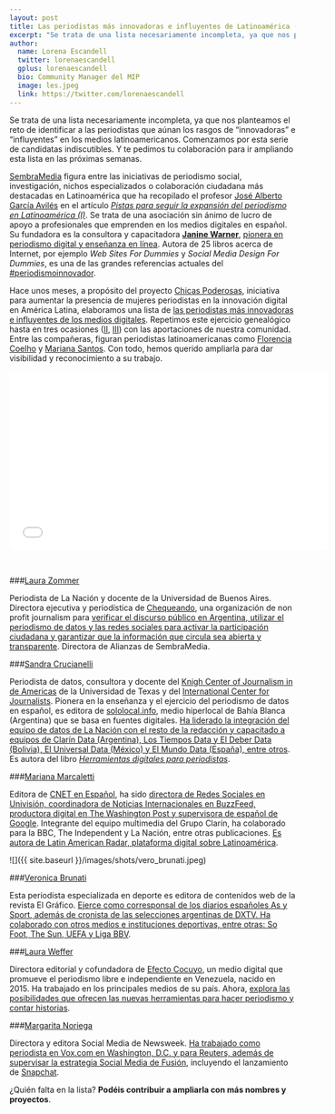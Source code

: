 ```yaml
---
layout: post
title: Las periodistas más innovadoras e influyentes de Latinoamérica (I)  
excerpt: "Se trata de una lista necesariamente incompleta, ya que nos planteamos el reto de identificar a las periodistas que aúnan los rasgos de “innovadoras” e “influyentes” en los medios latinoamericanos. Comenzamos por esta serie de candidatas indiscutibles. Y te pedimos tu colaboración para ir ampliando esta lista en las próximas semanas."
author:
  name: Lorena Escandell
  twitter: lorenaescandell
  gplus: lorenaescandell 
  bio: Community Manager del MIP
  image: les.jpeg
  link: https://twitter.com/lorenaescandell
---
```

Se trata de una lista necesariamente incompleta, ya que nos planteamos el reto de identificar a las periodistas que aúnan los rasgos de “innovadoras” e “influyentes” en los medios latinoamericanos. Comenzamos por esta serie de candidatas indiscutibles. Y te pedimos tu colaboración para ir ampliando esta lista en las próximas semanas.

[SembraMedia](http://www.sembramedia.org/) figura entre las iniciativas de periodismo social, investigación, nichos especializados o colaboración ciudadana más destacadas en Latinoamérica que ha recopilado el profesor [José Alberto García Avilés](https://twitter.com/jagaraviles) en el artículo *[Pistas para seguir la expansión del periodismo en Latinoamérica (I)](http://mip.umh.es/blog/2016/07/17/pistas-periodismo-latinoamerica)*. Se trata de una asociación sin ánimo de lucro de apoyo a profesionales que emprenden en los medios digitales en español. Su fundadora es la consultora y capacitadora **[Janine Warner](https://twitter.com/janinewarner)**, [pionera en periodismo digital y enseñanza en línea](https://www.linkedin.com/in/janinewarner?authType=NAME_SEARCH&authToken=ciFo&locale=es_ES&srchid=2002312841469010086231&srchindex=1&srchtotal=20&trk=vsrp_people_res_name&trkInfo=VSRPsearchId%3A2002312841469010086231%2CVSRPtargetId%3A41016%2CVSRPcmpt%3Aprimary%2CVSRPnm%3Atrue%2CauthType%3ANAME_SEARCH). Autora de 25 libros acerca de Internet, por ejemplo *Web Sites For Dummies* y *Social Media Design For Dummies*, es una de las grandes referencias actuales del [#periodismoinnovador](https://twitter.com/search?q=%23periodismoinnovador&src=typd). 

Hace unos meses, a propósito del proyecto [Chicas Poderosas](https://twitter.com/poderosaschicas), iniciativa para aumentar la presencia de mujeres periodistas en la innovación digital en América Latina, elaboramos una lista de [las periodistas más innovadoras e influyentes de los medios digitales](http://mip.umh.es/blog/2015/11/15/periodistas-innovadoras-influyentes). Repetimos este ejercicio genealógico hasta en tres ocasiones ([II](http://mip.umh.es/blog/2016/01/17/mujeres-periodistas-innovadoras-dos/), [III](http://mip.umh.es/blog/2016/03/19/mujeres-periodistas-innovadoras-tres)) con las aportaciones de nuestra comunidad. Entre las compañeras, figuran periodistas latinoamericanas como [Florencia Coelho](https://twitter.com/fcoel) y [Mariana Santos](https://twitter.com/marysaints). Con todo, hemos querido ampliarla para dar visibilidad y reconocimiento a su trabajo.

<object width="560" height="315"><param name="movie" value="//www.youtube.com/v/Tl1JNMFSerE?version=3&amp;hl=es_ES"></param><param name="allowFullScreen" value="true"></param><param name="allowscriptaccess" value="always"></param><embed src="//www.youtube.com/v/Tl1JNMFSerE?version=3&amp;hl=es_ES" type="application/x-shockwave-flash" width="560" height="315" allowscriptaccess="always" allowfullscreen="true"></embed></object>

<br>

###[Laura Zommer](https://twitter.com/lauzommer)

Periodista de La Nación y docente de la Universidad de Buenos Aires. Directora ejecutiva y periodística de [Chequeando]( http://chequeado.com/), una organización de non profit journalism para [verificar el discurso público en Argentina, utilizar el periodismo de datos y las redes sociales para activar la participación ciudadana y garantizar que la información que circula sea abierta y transparente](https://www.linkedin.com/in/laura-zommer-59b89512?authType=NAME_SEARCH&authToken=0xiX&locale=es_ES&trk=tyah&trkInfo=clickedVertical%3Amynetwork%2CclickedEntityId%3A43990535%2CauthType%3ANAME_SEARCH%2Cidx%3A1-1-1%2CtarId%3A1469085642825%2Ctas%3Alaura%20zommer). Directora de Alianzas de SembraMedia.

###[Sandra Crucianelli](https://twitter.com/spcrucianelli)

Periodista de datos, consultora y docente del [Knigh Center of Journalism in de Americas](https://knightcenter.utexas.edu/es/) de la Universidad de Texas y del [International Center for Journalists](http://www.icfj.org/). Pionera en la enseñanza y el ejercicio del periodismo de datos en español, es editora de [sololocal.info](http://www.sololocal.info/), medio hiperlocal de Bahía Blanca (Argentina) que se basa en fuentes digitales. [Ha liderado la integración del equipo de datos de La Nación con el resto de la redacción y capacitado a equipos de Clarín Data (Argentina), Los Tiempos Data y El Deber Data (Bolivia), El Universal Data (México) y El Mundo Data (España), entre otros]( https://www.linkedin.com/in/sandracrucianelli). Es autora del libro *[Herramientas digitales para periodistas](https://knightcenter.utexas.edu/books/HDPP.pdf)*.

###[Mariana Marcaletti](https://twitter.com/Mariamrom)

Editora de [CNET en Español](https://twitter.com/CNET_Es), ha sido [directora de Redes Sociales en Univisión, coordinadora de Noticias Internacionales en BuzzFeed, productora digital en The Washington Post y supervisora de español de Google](http://www.miquelpellicer.com/2015/08/mariana-marcaletti-entrevista-buzzfeed). Integrante del equipo multimedia del Grupo Clarín, ha colaborado para la BBC, The Independent y La Nación, entre otras publicaciones. [Es autora de Latin American Radar, plataforma digital sobre Latinoamérica]( https://www.linkedin.com/in/marianamarcaletti).

![]({{ site.baseurl }}/images/shots/vero_brunati.jpeg)

###[Veronica Brunati](https://twitter.com/verobrunati)

Esta periodista especializada en deporte es editora de contenidos web de la revista El Gráfico. [Ejerce como corresponsal de los diarios españoles As y Sport, además de cronista de las selecciones argentinas de DXTV. Ha colaborado con otros medios e instituciones deportivas, entre otras: So Foot, The Sun, UEFA y Liga BBV]( https://www.linkedin.com/in/vero-brunati-891a911a?authType=NAME_SEARCH&authToken=s9MZ&locale=es_ES&trk=tyah&trkInfo=clickedVertical%3Amynetwork%2CclickedEntityId%3A68369581%2CauthType%3ANAME_SEARCH%2Cidx%3A1-1-1%2CtarId%3A1469010393318%2Ctas%3Avero%20brunati%20).  

###[Laura Weffer](https://twitter.com/Laura_Weffer)

Directora editorial y cofundadora de [Efecto Cocuyo](http://www.efectococuyo.com), un medio digital que promueve el periodismo libre e independiente en Venezuela, nacido en 2015. Ha trabajado en los principales medios de su país. Ahora, [explora las posibilidades que ofrecen las nuevas herramientas para hacer periodismo y contar historias](https://www.linkedin.com/in/laura-weffer-74384232?authType=NAME_SEARCH&authToken=mgsy&locale=es_ES&trk=tyah&trkInfo=clickedVertical%3Amynetwork%2CclickedEntityId%3A115545507%2CauthType%3ANAME_SEARCH%2Cidx%3A1-1-1%2CtarId%3A1469086116787%2Ctas%3ALaura%20Weffer). 

###[Margarita Noriega](https://twitter.com/margarita)

Directora y editora Social Media de Newsweek. [Ha trabajado como periodista en Vox.com en Washington, D.C. y para Reuters, además de supervisar la estrategia Social Media de Fusión](http://www.newsweek.com/authors/margarita-noriega), incluyendo el lanzamiento de [Snapchat](https://www.snapchat.com/l/es/).
 
¿Quién falta en la lista? **Podéis contribuir a ampliarla con más nombres y proyectos**.
